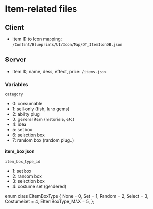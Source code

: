 # Item-related files

## Client
- Item ID to Icon mapping: `/Content/Blueprints/UI/Icon/Map/DT_ItemIconDB.json`

## Server
- Item ID, name, desc, effect, price: `/items.json`

### Variables
`category`
- 0: consumable
- 1: sell-only (fish, luno gems)
- 2: ability plug
- 3: general item (materials, etc)
- 4: idea
- 5: set box
- 6: selection box
- 7: random box (random plug..)

#### item_box.json
`item_box_type_id`
- 1: set box
- 2: random box
- 3: selection box
- 4: costume set (gendered)

enum class EItemBoxType {
    None = 0,
    Set = 1,
    Random = 2,
    Select = 3,
    CostumeSet = 4,
    EItemBoxType_MAX = 5,
};